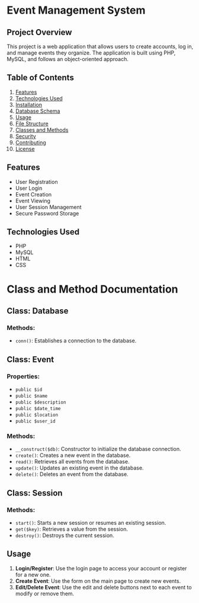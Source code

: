 # Event Management System

## Project Overview

This project is a web application that allows users to create accounts, log in, and manage events they organize. The application is built using PHP, MySQL, and follows an object-oriented approach.

## Table of Contents

1. [Features](#features)
2. [Technologies Used](#technologies-used)
3. [Installation](#installation)
4. [Database Schema](#database-schema)
5. [Usage](#usage)
6. [File Structure](#file-structure)
7. [Classes and Methods](#classes-and-methods)
8. [Security](#security)
9. [Contributing](#contributing)
10. [License](#license)

## Features

- User Registration
- User Login
- Event Creation
- Event Viewing
- User Session Management
- Secure Password Storage

## Technologies Used

- PHP
- MySQL
- HTML
- CSS 

# Class and Method Documentation

## Class: Database
### Methods:
- `conn()`: Establishes a connection to the database.

## Class: Event
### Properties:
- `public $id`
- `public $name`
- `public $description`
- `public $date_time`
- `public $location`
- `public $user_id`

### Methods:
- `__construct($db)`: Constructor to initialize the database connection.
- `create()`: Creates a new event in the database.
- `read()`: Retrieves all events from the database.
- `update()`: Updates an existing event in the database.
- `delete()`: Deletes an event from the database.

## Class: Session
### Methods:
- `start()`: Starts a new session or resumes an existing session.
- `get($key)`: Retrieves a value from the session.
- `destroy()`: Destroys the current session.

## Usage

1. **Login/Register**: Use the login page to access your account or register for a new one.
2. **Create Event**: Use the form on the main page to create new events.
3. **Edit/Delete Event**: Use the edit and delete buttons next to each event to modify or remove them.
